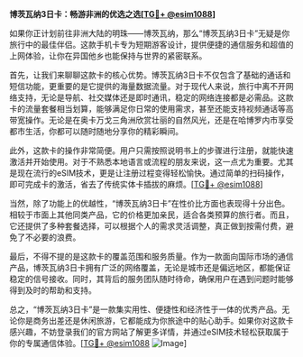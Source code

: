 **博茨瓦纳3日卡：畅游非洲的优选之选[[TG💪+ @esim1088](https://t.me/s/esim1088)]**

如果你正计划前往非洲大陆的明珠——博茨瓦纳，那么“博茨瓦纳3日卡”无疑是你旅行中的最佳伴侣。这款手机卡专为短期游客设计，提供便捷的通信服务和超值的上网体验，让你在异国他乡也能保持与世界的紧密联系。

首先，让我们来聊聊这款卡的核心优势。博茨瓦纳3日卡不仅包含了基础的通话和短信功能，更重要的是它提供的海量数据流量。对于现代人来说，旅行中离不开网络支持，无论是导航、社交媒体还是即时通讯，稳定的网络连接都是必需品。这款卡的流量套餐相当划算，能够满足你日常的使用需求，甚至还能支持视频通话等高带宽操作。无论是在奥卡万戈三角洲欣赏壮丽的自然风光，还是在哈博罗内市享受都市生活，你都可以随时随地分享你的精彩瞬间。

此外，这款卡的操作非常简便。用户只需按照说明书上的步骤进行注册，就能快速激活并开始使用。对于不熟悉本地语言或流程的朋友来说，这一点尤为重要。尤其是现在流行的eSIM技术，更是让注册过程变得轻松愉快。通过简单的扫码操作，即可完成卡的激活，省去了传统实体卡插拔的麻烦。[[TG💪+ @esim1088](https://t.me/s/esim1088)]

当然，除了功能上的优越性，“博茨瓦纳3日卡”在性价比方面也表现得十分出色。相较于市面上其他同类产品，它的价格更加亲民，适合各类预算的旅行者。而且，它还提供了多种套餐选择，可以根据个人的需求灵活调整，真正做到按需付费，避免了不必要的浪费。

最后，不得不提的是这款卡的覆盖范围和服务质量。作为一款面向国际市场的通信产品，博茨瓦纳3日卡拥有广泛的网络覆盖，无论是城市还是偏远地区，都能保证稳定的信号接收。同时，其背后的服务团队随时待命，确保用户在遇到问题时能够得到及时的帮助和支持。

总之，“博茨瓦纳3日卡”是一款集实用性、便捷性和经济性于一体的优秀产品。无论你是商务出差还是休闲旅游，它都能成为你旅途中的贴心助手。如果你对这款卡感兴趣，不妨登录我们的官方网站了解更多详情，并通过eSIM技术轻松获取属于你的专属通信体验。[[TG💪+ @esim1088](https://t.me/s/esim1088) ![Image](https://i.postimg.cc/4NQfJmqS/Snipaste-2025-05-13-00-14-12.png)]